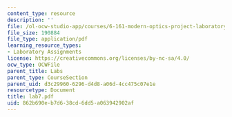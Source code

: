 ```yaml
---
content_type: resource
description: ''
file: /ol-ocw-studio-app/courses/6-161-modern-optics-project-laboratory-fall-2005/862b690eb7d638cd6dd5a063942902af_lab7.pdf
file_size: 190884
file_type: application/pdf
learning_resource_types:
- Laboratory Assignments
license: https://creativecommons.org/licenses/by-nc-sa/4.0/
ocw_type: OCWFile
parent_title: Labs
parent_type: CourseSection
parent_uid: d3c29960-6296-d4d8-a06d-4cc475c07e1e
resourcetype: Document
title: lab7.pdf
uid: 862b690e-b7d6-38cd-6dd5-a063942902af
---
```

